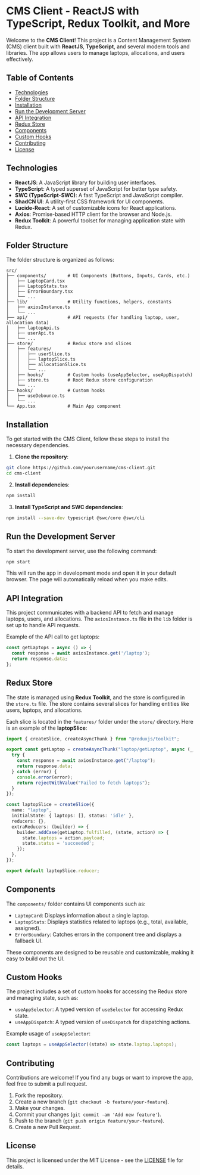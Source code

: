 
# CMS Client - ReactJS with TypeScript, Redux Toolkit, and More

Welcome to the **CMS Client**! This project is a Content Management System (CMS) client built with **ReactJS**, **TypeScript**, and several modern tools and libraries. The app allows users to manage laptops, allocations, and users effectively.

## Table of Contents

- [Technologies](#technologies)
- [Folder Structure](#folder-structure)
- [Installation](#installation)
- [Run the Development Server](#run-the-development-server)
- [API Integration](#api-integration)
- [Redux Store](#redux-store)
- [Components](#components)
- [Custom Hooks](#custom-hooks)
- [Contributing](#contributing)
- [License](#license)

## Technologies

- **ReactJS**: A JavaScript library for building user interfaces.
- **TypeScript**: A typed superset of JavaScript for better type safety.
- **SWC (TypeScript-SWC)**: A fast TypeScript and JavaScript compiler.
- **ShadCN UI**: A utility-first CSS framework for UI components.
- **Lucide-React**: A set of customizable icons for React applications.
- **Axios**: Promise-based HTTP client for the browser and Node.js.
- **Redux Toolkit**: A powerful toolset for managing application state with Redux.

## Folder Structure

The folder structure is organized as follows:

```
src/
├── components/        # UI Components (Buttons, Inputs, Cards, etc.)
│   ├── LaptopCard.tsx
│   ├── LaptopStats.tsx
│   ├── ErrorBoundary.tsx
│   └── ...
├── lib/               # Utility functions, helpers, constants
│   ├── axiosInstance.ts
│   └── ...
├── api/               # API requests (for handling laptop, user, allocation data)
│   ├── laptopApi.ts
│   ├── userApi.ts
│   └── ...
├── store/             # Redux store and slices
│   ├── features/
│   │   ├── userSlice.ts
│   │   ├── laptopSlice.ts
│   │   ├── allocationSlice.ts
│   │   └── ...
│   ├── hooks/         # Custom hooks (useAppSelector, useAppDispatch)
│   ├── store.ts       # Root Redux store configuration
│   └── ...
├── hooks/             # Custom hooks
│   ├── useDebounce.ts
│   └── ...
└── App.tsx            # Main App component
```

## Installation

To get started with the CMS Client, follow these steps to install the necessary dependencies.

1. **Clone the repository**:

```bash
git clone https://github.com/yourusername/cms-client.git
cd cms-client
```

2. **Install dependencies**:

```bash
npm install
```

3. **Install TypeScript and SWC dependencies**:

```bash
npm install --save-dev typescript @swc/core @swc/cli
```

## Run the Development Server

To start the development server, use the following command:

```bash
npm start
```

This will run the app in development mode and open it in your default browser. The page will automatically reload when you make edits.

## API Integration

This project communicates with a backend API to fetch and manage laptops, users, and allocations. The `axiosInstance.ts` file in the `lib` folder is set up to handle API requests.

Example of the API call to get laptops:

```ts
const getLaptops = async () => {
  const response = await axiosInstance.get('/laptop');
  return response.data;
};
```

## Redux Store

The state is managed using **Redux Toolkit**, and the store is configured in the `store.ts` file. The store contains several slices for handling entities like users, laptops, and allocations.

Each slice is located in the `features/` folder under the `store/` directory. Here is an example of the **laptopSlice**:

```ts
import { createSlice, createAsyncThunk } from "@reduxjs/toolkit";

export const getLaptop = createAsyncThunk("laptop/getLaptop", async (_, { rejectWithValue }) => {
  try {
    const response = await axiosInstance.get("/laptop");
    return response.data;
  } catch (error) {
    console.error(error);
    return rejectWithValue("Failed to fetch laptops");
  }
});

const laptopSlice = createSlice({
  name: "laptop",
  initialState: { laptops: [], status: 'idle' },
  reducers: {},
  extraReducers: (builder) => {
    builder.addCase(getLaptop.fulfilled, (state, action) => {
      state.laptops = action.payload;
      state.status = 'succeeded';
    });
  },
});

export default laptopSlice.reducer;
```

## Components

The `components/` folder contains UI components such as:

- `LaptopCard`: Displays information about a single laptop.
- `LaptopStats`: Displays statistics related to laptops (e.g., total, available, assigned).
- `ErrorBoundary`: Catches errors in the component tree and displays a fallback UI.

These components are designed to be reusable and customizable, making it easy to build out the UI.

## Custom Hooks

The project includes a set of custom hooks for accessing the Redux store and managing state, such as:

- `useAppSelector`: A typed version of `useSelector` for accessing Redux state.
- `useAppDispatch`: A typed version of `useDispatch` for dispatching actions.

Example usage of `useAppSelector`:

```ts
const laptops = useAppSelector((state) => state.laptop.laptops);
```

## Contributing

Contributions are welcome! If you find any bugs or want to improve the app, feel free to submit a pull request.

1. Fork the repository.
2. Create a new branch (`git checkout -b feature/your-feature`).
3. Make your changes.
4. Commit your changes (`git commit -am 'Add new feature'`).
5. Push to the branch (`git push origin feature/your-feature`).
6. Create a new Pull Request.

## License

This project is licensed under the MIT License - see the [LICENSE](../license.txt) file for details.
```

